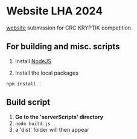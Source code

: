 # Website LHA 2024

[website](https://laurenhill2024.crcrobotics.com/) submission for CRC KRYPTIK competition

## For building and misc. scripts

1. Install [NodeJS](https://nodejs.org/en)

2. Install the local packages

```
npm install .
```

## Build script

1. **Go to the 'serverScripts' directory**
2. ```node build.js```
3. a 'dist' folder will then appear